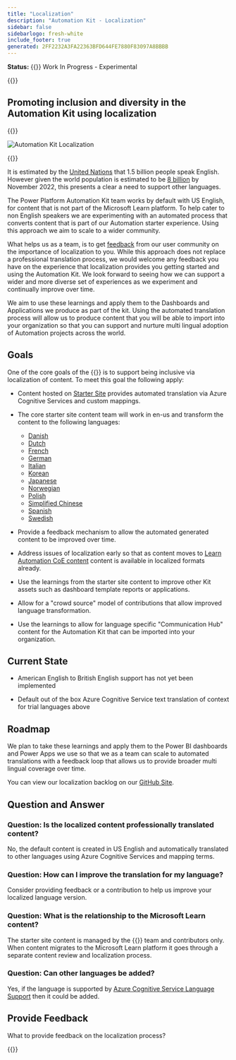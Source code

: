 ```yaml
---
title: "Localization"
description: "Automation Kit - Localization"
sidebar: false
sidebarlogo: fresh-white
include_footer: true
generated: 2FF2232A3FA22363BFD644FE7880F83097A8BBBB
---
```


**Status:** {{<externalImage src="https://github.githubassets.com/images/icons/emoji/unicode/1f6a7.png" size="16x16" text="Construction Icon">}} Work In Progress - Experimental

{{<toc>}}

## Promoting inclusion and diversity in the Automation Kit using localization

{{<border>}}

![Automation Kit Localization](/images/automation-kit-localization.png)

{{</border>}}

It is estimated by the [United Nations](https://hr.un.org/unhq/languages/english) that 1.5 billion people speak English. However given the world population is estimated to be [8 billion](https://www.un.org/en/desa/world-population-reach-8-billion-15-november-2022) by November 2022, this presents a clear a need to support other languages.

The Power Platform Automation Kit team works by default with US English, for content that is not part of the Microsoft Learn platform. To help cater to non English speakers we are experimenting with an automated process that converts content that is part of our Automation starter experience. Using this approach we aim to scale to a wider community.

What helps us as a team, is to get [feedback](/en-gb#provide-feedback) from our user community on the importance of localization to you. While this approach does not replace a professional translation process, we would welcome any feedback you have on the experience that localization provides you getting started and using the Automation Kit. We look forward to seeing how we can support a wider and more diverse set of experiences as we experiment and continually improve over time.

We aim to use these learnings and apply them to the Dashboards and Applications we produce as part of the kit. Using the automated translation process will allow us to produce content that you will be able to import into your organization so that you can support and nurture multi lingual adoption of Automation projects across the world.

## Goals

One of the core goals of the {{<product-name>}} is to support being inclusive via localization of content. To meet this goal the following apply:

- Content hosted on [Starter Site](https://aka.ms/ak4pp/starter) provides automated translation via Azure Cognitive Services and custom mappings.

- The core starter site content team will work in en-us and transform the content to the following languages:

  - [Danish](https://microsoft.github.io/powercat-automation-kit/da/)
  - [Dutch](https://microsoft.github.io/powercat-automation-kit/nl/)
  - [French](https://microsoft.github.io/powercat-automation-kit/fr/)
  - [German](https://microsoft.github.io/powercat-automation-kit/de/) 
  - [Italian](https://microsoft.github.io/powercat-automation-kit/it/)
  - [Korean](https://microsoft.github.io/powercat-automation-kit/ko/)
  - [Japanese](https://microsoft.github.io/powercat-automation-kit/ja/)
  - [Norwegian](https://microsoft.github.io/powercat-automation-kit/nb/)
  - [Polish](https://microsoft.github.io/powercat-automation-kit/pl/)
  - [Simplified Chinese](https://microsoft.github.io/powercat-automation-kit/zh-hans)
  - [Spanish](https://microsoft.github.io/powercat-automation-kit/es/)
  - [Swedish](https://microsoft.github.io/powercat-automation-kit/sv/)

- Provide a feedback mechanism to allow the automated generated content to be improved over time.

- Address issues of localization early so that as content moves to [Learn Automation CoE content](https://aka.ms/AutomationCoE) content is available in localized formats already.

- Use the learnings from the starter site content to improve other Kit assets such as dashboard template reports or applications.

- Allow for a "crowd source" model of contributions that allow improved language transformation.

- Use the learnings to allow for language specific "Communication Hub" content for the Automation Kit that can be imported into your organization.

## Current State

- American English to British English support has not yet been implemented

- Default out of the box Azure Cognitive Service text translation of context for trial languages above

## Roadmap

We plan to take these learnings and apply them to the Power BI dashboards and Power Apps we use so that we as a team can scale to automated translations with a feedback loop that allows us to provide broader multi lingual coverage over time.

You can view our localization backlog on our [GitHub Site](https://github.com/microsoft/powercat-automation-kit/issues?q=is%3Aopen+is%3Aissue+label%3Alocalization).

## Question and Answer

### **Question:** Is the localized content professionally translated content?

No, the default content is created in US English and automatically translated to other languages using Azure Cognitive Services and mapping terms.

### **Question:** How can I improve the translation for my language?

Consider providing feedback or a contribution to help us improve your localized language version.

### **Question:** What is the relationship to the Microsoft Learn content?

The starter site content is managed by the {{<product-name>}} team and contributors only. When content migrates to the Microsoft Learn platform it goes through a separate content review and localization process.

### **Question:** Can other languages be added?

Yes, if the language is supported by [Azure Cognitive Service Language Support](https://learn.microsoft.com/azure/cognitive-services/language-support) then it could be added.

## Provide Feedback

What to provide feedback on the localization process?

{{<questions name="/content/en-gb/localization.json" completed="Thank you for completing questions" showNavigationButtons="false" locale="en-gb">}}
